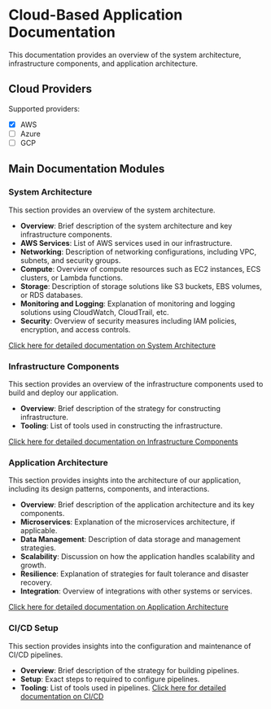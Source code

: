 # Cloud-Based Application Documentation

This documentation provides an overview of the system architecture, infrastructure components, and application architecture.

## Cloud Providers <!-- {docsify-ignore} -->

Supported providers:   
- [x] AWS
- [ ] Azure
- [ ] GCP 

## Main Documentation Modules <!-- {docsify-ignore} -->

### System Architecture <!-- {docsify-ignore} -->

This section provides an overview of the system architecture.

- **Overview**: Brief description of the system architecture and key infrastructure components.
- **AWS Services**: List of AWS services used in our infrastructure.
- **Networking**: Description of networking configurations, including VPC, subnets, and security groups.
- **Compute**: Overview of compute resources such as EC2 instances, ECS clusters, or Lambda functions.
- **Storage**: Description of storage solutions like S3 buckets, EBS volumes, or RDS databases.
- **Monitoring and Logging**: Explanation of monitoring and logging solutions using CloudWatch, CloudTrail, etc.
- **Security**: Overview of security measures including IAM policies, encryption, and access controls.

[Click here for detailed documentation on System Architecture](./system-architecture/index.md)

### Infrastructure Components <!-- {docsify-ignore} -->

This section provides an overview of the infrastructure components used to build and deploy our application.

- **Overview**: Brief description of the strategy for constructing infrastructure. 
- **Tooling**: List of tools used in constructing the infrastructure.

[Click here for detailed documentation on Infrastructure Components](./infrastructure/index.md)

### Application Architecture <!-- {docsify-ignore} -->

This section provides insights into the architecture of our application, including its design patterns, components, and interactions.

- **Overview**: Brief description of the application architecture and its key components.
- **Microservices**: Explanation of the microservices architecture, if applicable.
- **Data Management**: Description of data storage and management strategies.
- **Scalability**: Discussion on how the application handles scalability and growth.
- **Resilience**: Explanation of strategies for fault tolerance and disaster recovery.
- **Integration**: Overview of integrations with other systems or services.

[Click here for detailed documentation on Application Architecture](./application-architecture/index.md)

### CI/CD Setup<!-- {docsify-ignore} -->

This section provides insights into the configuration and maintenance of CI/CD pipelines.

- **Overview**: Brief description of the strategy for building pipelines.
- **Setup**: Exact steps to required to configure pipelines.
- **Tooling**: List of tools used in pipelines.
  [Click here for detailed documentation on CI/CD](./ci-cd/index.md)